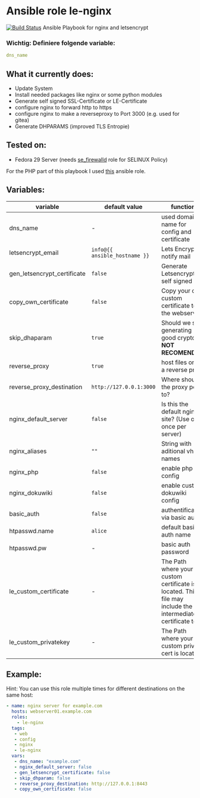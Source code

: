  Ansible role le-nginx
==========================
[![Build Status](https://travis-ci.org/DO1JLR/role_le-nginx.svg?branch=master)](https://travis-ci.org/DO1JLR/role_le-nginx)
Ansible Playbook for nginx and letsencrypt


### Wichtig: Definiere folgende variable:

```yaml
dns_name
```

 What it currently does:
------------------------

+ Update System
+ Install needed packages like nginx or some python modules 
+ Generate self signed SSL-Certificate or LE-Certificate
+ configure nginx to forward http to https
+ configure nginx to make a reverseproxy to Port 3000 (e.g. used for gitea)
+ Generate DHPARAMS (improved TLS Entropie) 

 Tested on:
-----------
 + Fedora 29 Server (needs [se_firewalld](https://github.com/DO1JLR/role_se_firewalld) role for SELINUX Policy)

For the PHP part of this playbook I used [this](https://github.com/DO1JLR/role_se_php) ansible role.

 Variables:
------------
| variable          | default value | function |
| --------          | ------------- | -------- |
| dns_name          | -  | used domain name for config and certificate |
| letsencrypt_email | ``info@{{ ansible_hostname }}`` | Lets Encrypt notify mail |
| gen_letsencrypt_certificate | ``false`` | Generate Letsencrypt or self signed cert |
| copy_own_certificate        | ``false`` | Copy your own custom certificate to the webserver |
| skip_dhaparam     | ``true`` | Should we skip generating good crypto? **NOT RECOMENDED** |
| reverse_proxy     | ``true`` | host files or be a reverse proxy |
| reverse_proxy_destination | ``http://127.0.0.1:3000`` | Where should the proxy point to? |
| nginx_default_server | ``false`` | Is this the default nginx site? (Use only once per server) |
| nginx_aliases     | ``""`` | String with aditional vhost names |
| nginx_php         | ``false`` | enable php config |
| nginx_dokuwiki    | ``false`` | enable custom dokuwiki config |
| basic_auth        | ``false`` | authentification via basic auth? |
| htpasswd.name     | ``alice`` | default basic auth name |
| htpasswd.pw       | - | basic auth password |
| le_custom_certificate | - | The Path where your custom certificate is located. This file may include the intermediate certificate too! |
| le_custom_privatekey  | - | The Path where your custom private cert is  located |

 Example:
----------
Hint: You can use this role multiple times for different destinations on the same host:

```yaml
- name: nginx server for example.com
  hosts: webserver01.example.com
  roles:
    - le-nginx
  tags:
   - web
   - config
   - nginx
   - le-nginx
  vars:
   - dns_name: "example.com"
   - nginx_default_server: false
   - gen_letsencrypt_certificate: false
   - skip_dhparam: false
   - reverse_proxy_destination: http://127.0.0.1:8443
   - copy_own_certificate: false
```

